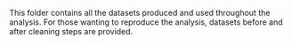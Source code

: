 This folder contains all the datasets produced and used throughout the analysis. 
For those wanting to reproduce the analysis, datasets before and after cleaning steps are provided.
